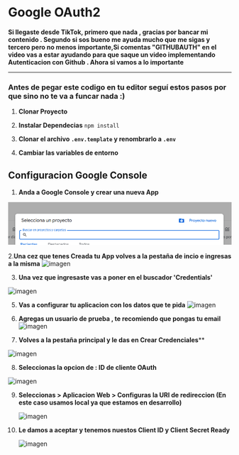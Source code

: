 # Google OAuth2

**Si llegaste desde TikTok, primero que nada , gracias por bancar mi contenido . Segundo si sos bueno me ayuda mucho que me sigas y tercero pero no menos importante,Si comentas **"GITHUBAUTH"** en el video vas a estar ayudando para que saque un video implementando Autenticacion con Github . Ahora si vamos a lo importante**

---

### Antes de pegar este codigo en tu editor seguí estos pasos por que sino no te va a funcar nada :)

1. **Clonar Proyecto**

2. **Instalar Dependecias**
   `npm install`
3. **Clonar el archivo `.env.template` y renombrarlo a `.env`**
4. **Cambiar las variables de entorno**

## Configuracion Google Console

1. **Anda a Google Console y crear una nueva App**

![alt text](image-1.png)

2.**Una cez que tenes Creada tu App volves a la pestaña de incio e ingresas a la misma**
![imagen](https://github.com/user-attachments/assets/638a7789-ddcb-4e40-b7b7-ec78e4d6aae3)

3. **Una vez que ingresaste vas a poner en el buscador 'Credentials'**
   
![imagen](https://github.com/user-attachments/assets/f8917148-a359-4b68-a19d-f872ff499a29)

5. **Vas a configurar tu aplicacion con los datos que te pida**
![imagen](https://github.com/user-attachments/assets/9b99c308-7aac-4b39-a401-9ba7dd645ba7)

6. **Agregas un usuario de prueba , te recomiendo que pongas tu email**
![imagen](https://github.com/user-attachments/assets/d1b2205a-69fe-459d-a5de-05c5ba4707aa)

7. **Volves a la pestaña principal y le das en Crear Credenciales****
   
![imagen](https://github.com/user-attachments/assets/cb0bbff7-688e-4b3f-bd90-f2e648ce1d11)

8. **Seleccionas la opcion de : ID de cliente OAuth**

![imagen](https://github.com/user-attachments/assets/26dddd74-bef9-4305-984c-dbfbcdb643de)

9. **Seleccionas > Aplicacion Web > Configuras la URI de redireccion (En este caso usamos local ya que estamos en desarrollo)**

   ![imagen](https://github.com/user-attachments/assets/ba3eb4d5-5e34-4a65-899c-422d9bffc4e2)
   
10. **Le damos a aceptar y tenemos nuestos Client ID y Client Secret Ready**

    ![imagen](https://github.com/user-attachments/assets/f631ea21-f778-41e0-86db-2c86f41b36fa)
